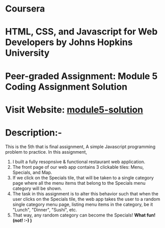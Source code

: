 # Coursera
# HTML, CSS, and Javascript for Web Developers by Johns Hopkins University 
# Peer-graded Assignment: Module 5 Coding Assignment Solution
# Visit Website: [module5-solution](https://pranabkumarsahoo.github.io/module5-solution)
# Description:-
  This is the 5th that is final assignment, 
  A simple Javascript programming problem to practice.
  In this assignment,
  1. I built a fully resopnsive & functional restaurant web application. 
  2. The front page of our web app contains 3 clickable tiles: Menu, Specials, and Map. 
  3. If we click on the Specials tile, that will be taken to a single category page where all the menu items that belong to the Specials menu category will be shown. 
  4. The task in this assignment is to alter this behavior such that when the user clicks on the Specials tile, the web app takes the user to a random single category menu page, listing menu items in the category, be it "Lunch", "Dinner", "Sushi", etc. 
  5. That way, any random category can become the Specials! 
  **What fun! (not! :-) )**
 
